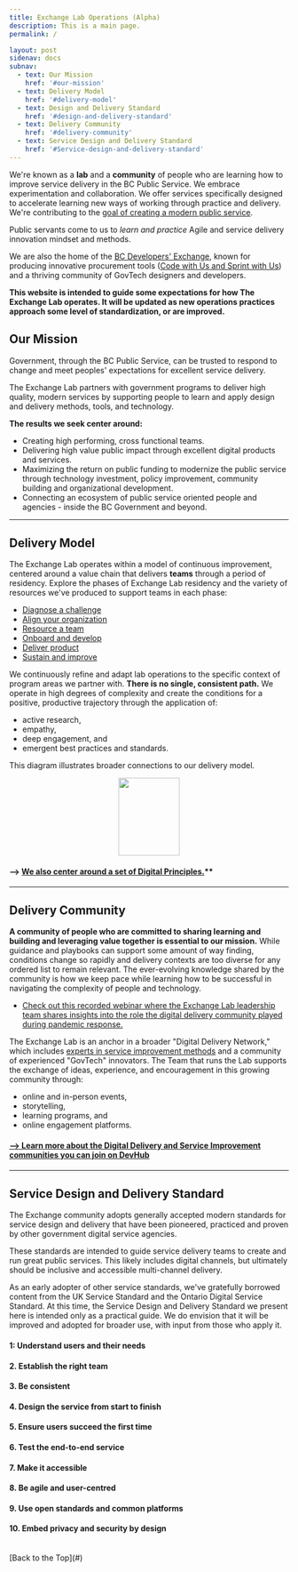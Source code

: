```yaml
---
title: Exchange Lab Operations (Alpha)
description: This is a main page.
permalink: /

layout: post
sidenav: docs
subnav:
  - text: Our Mission
    href: '#our-mission'
  - text: Delivery Model
    href: '#delivery-model'
  - text: Design and Delivery Standard
    href: '#design-and-delivery-standard'
  - text: Delivery Community
    href: '#delivery-community'
  - text: Service Design and Delivery Standard
    href: '#Service-design-and-delivery-standard'
---
```

We're known as a **lab** and a **community** of people who are learning how to improve service delivery in the BC Public Service. We embrace experimentation and collaboration. We offer services specifically designed to accelerate learning new ways of working through practice and delivery. We're contributing to the [goal of creating a modern public service](http://whereideaswork.gov.bc.ca/modern/).

Public servants come to us to *learn and practice* Agile and service delivery innovation mindset and methods.

We are also the home of the [BC Developers' Exchange](https://bcdevexchange.org/), known for producing innovative procurement tools ([Code with Us and Sprint with Us](https://digital.gov.bc.ca/marketplace)) and a thriving community of GovTech designers and developers.

**This website is intended to guide some expectations for how The Exchange Lab operates. It will be updated as new operations practices approach some level of standardization, or are improved.**

## Our Mission
Government, through the BC Public Service, can be trusted to respond to change and meet peoples' expectations for excellent service delivery.

The Exchange Lab partners with government programs to deliver high quality, modern services by supporting people to learn and apply design and delivery methods, tools, and technology.

**The results we seek center around:**
- Creating high performing, cross functional teams.
- Delivering high value public impact through excellent digital products and services.
- Maximizing the return on public funding to modernize the public service through technology investment, policy improvement, community building and organizational development.
- Connecting an ecosystem of public service oriented people and agencies - inside the BC Government and beyond.

<hr>

## Delivery Model

The Exchange Lab operates within a model of continuous improvement, centered around a value chain that delivers **teams** through a period of residency. Explore the phases of Exchange Lab residency and the variety of resources we've produced to support teams in each phase:
- [Diagnose a challenge](/ExchangeLabOps/diagnose-a-challenge )
- [Align your organization](/ExchangeLabOps/align-your-org)
- [Resource a team](/ExchangeLabOps/resource-a-team)
- [Onboard and develop](/ExchangeLabOps/onboard-and-develop)
- [Deliver product](/ExchangeLabOps/delivery-a-product)
- [Sustain and improve](/ExchangeLabOps/sustain-and-improve)

We continuously refine and adapt lab operations to the specific context of program areas we partner with. **There is no single, consistent path.** We operate in high degrees of complexity and create the conditions for a positive, productive trajectory through the application of:
- active research,
- empathy,
- deep engagement, and
- emergent best practices and standards.

This diagram illustrates broader connections to our delivery model.

<img height="140" width="110" style="display: block; margin-left: auto; margin-right: auto;" src="assets/img/playbook-icon.png" alt="">
<!-- <img height="140" width="110" style="display: block; margin-left: auto; margin-right: auto;" src="CITZ-IMB-playbook/assets/img/playbook-icon.png" alt=""> -->

#### --> [We also center around a set of Digital Principles.](https://digital.gov.bc.ca/digital-principles/)**

<hr>

## Delivery Community

**A community of people who are committed to sharing learning and building and leveraging value together is essential to our mission.** While guidance and playbooks can support some amount of way finding, conditions change so rapidly and delivery contexts are too diverse for any ordered list to remain relevant. The ever-evolving knowledge shared by the community is how we keep pace while learning how to be successful in navigating the complexity of people and technology.

 - [Check out this recorded webinar where the Exchange Lab leadership team shares insights into the role the digital delivery community played during pandemic response.](https://youtu.be/DS7jbKE2fUc)

The Exchange Lab is an anchor in a broader "Digital Delivery Network," which includes [experts in service improvement methods](https://www.eventbrite.ca/e/experts-in-residence-tickets-109220948798) and a community of experienced "GovTech" innovators. The Team that runs the Lab supports the exchange of ideas, experience, and encouragement in this growing community through:
- online and in-person events,
- storytelling,
- learning programs, and
- online engagement platforms.

#### [--> Learn more about the Digital Delivery and Service Improvement communities you can join on DevHub](https://developer.gov.bc.ca/Community-and-Events/BC-Gov-Development-Community-Events)
<hr>

## Service Design and Delivery Standard

The Exchange community adopts generally accepted modern standards for service design and delivery that have been pioneered, practiced and proven by other government digital service agencies.

These standards are intended to guide service delivery teams to create and run great public services. This likely includes digital channels, but ultimately  should be inclusive and accessible multi-channel delivery.

As an early adopter of other service standards, we've gratefully borrowed content from the UK Service Standard and the Ontario Digital Service Standard. At this time, the Service Design and Delivery Standard we present here is intended only as a practical guide. We do envision that it will be improved and adopted for broader use, with input from those who apply it.

#### 1: Understand users and their needs
#### 2. Establish the right team
#### 3. Be consistent
#### 4. Design the service from start to finish
#### 5. Ensure users succeed the first time
#### 6. Test the end-to-end service
#### 7. Make it accessible
#### 8. Be agile and user-centred
#### 9. Use open standards and common platforms
#### 10. Embed privacy and security by design

<br/>
[Back to the Top](#)
